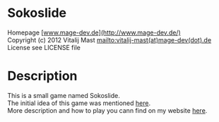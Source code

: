 # Sokoslide
Homepage [www.mage-dev.de](http://www.mage-dev.de/)   
Copyright (c) 2012 Vitalij Mast <mailto:vitalij-mast(at)mage-dev(dot).de>  
License see LICENSE file

# Description
This is a small game named Sokoslide.   
The initial idea of this game was mentioned [here](http://www.spieleprogrammierer.de/32-programmier-contests/19727-15-rutschige-angelegenheit-geschwindigkeit-03-03-2013/).   
More description and how to play you cann find on my website [here](http://www.mage-dev.de/2013/sokoslide-contest).

